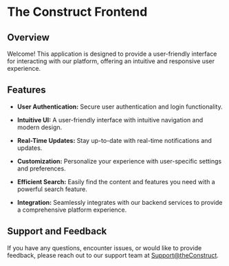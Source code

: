 # The Construct Frontend

## Overview

Welcome! This application is designed to provide a user-friendly interface for interacting with our platform, offering an intuitive and responsive user experience.

## Features

- **User Authentication:** Secure user authentication and login functionality.

- **Intuitive UI:** A user-friendly interface with intuitive navigation and modern design.

- **Real-Time Updates:** Stay up-to-date with real-time notifications and updates.

- **Customization:** Personalize your experience with user-specific settings and preferences.

- **Efficient Search:** Easily find the content and features you need with a powerful search feature.

- **Integration:** Seamlessly integrates with our backend services to provide a comprehensive platform experience.

## Support and Feedback

If you have any questions, encounter issues, or would like to provide feedback, please reach out to our support team at [Support@theConstruct](mailto:Randy@kaitechcorp.com).
